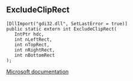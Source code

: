 ## ExcludeClipRect

```
[DllImport("gdi32.dll", SetLastError = true)]
public static extern int ExcludeClipRect(
   IntPtr hdc,
   int nLeftRect,
   int nTopRect,
   int nRightRect,
   int nBottomRect
);
```

[Microsoft documentation](https://docs.microsoft.com/en-us/windows/win32/api/wingdi/nf-wingdi-excludecliprect)
